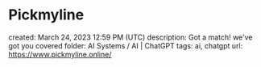 # Pickmyline

created: March 24, 2023 12:59 PM (UTC)
description: Got a match! we've got you covered
folder: AI Systems / AI | ChatGPT
tags: ai, chatgpt
url: https://www.pickmyline.online/